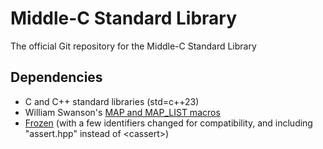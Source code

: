 # Middle-C Standard Library

The official Git repository for the Middle-C Standard Library

## Dependencies

* C and C++ standard libraries (std=c++23)
* William Swanson's [MAP and MAP_LIST macros](https://github.com/swansontec/map-macro/blob/ce95c50f32b3c9fed2f9780948010dccbe2b75a3/map.h)
* [Frozen](https://github.com/serge-sans-paille/frozen/tree/master) (with a few identifiers changed for compatibility, and including "assert.hpp" instead of \<cassert\>)
